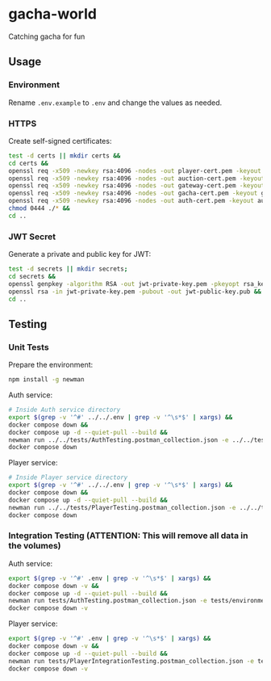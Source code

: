 # gacha-world

Catching gacha for fun

## Usage

### Environment

Rename `.env.example` to `.env` and change the values as needed.

### HTTPS

Create self-signed certificates:

```bash
test -d certs || mkdir certs &&
cd certs &&
openssl req -x509 -newkey rsa:4096 -nodes -out player-cert.pem -keyout player-key.pem -days 365 -subj "/" &&
openssl req -x509 -newkey rsa:4096 -nodes -out auction-cert.pem -keyout auction-key.pem -days 365 -subj "/" &&
openssl req -x509 -newkey rsa:4096 -nodes -out gateway-cert.pem -keyout gateway-key.pem -days 365 -subj "/" &&
openssl req -x509 -newkey rsa:4096 -nodes -out gacha-cert.pem -keyout gacha-key.pem -days 365 -subj "/" &&
openssl req -x509 -newkey rsa:4096 -nodes -out auth-cert.pem -keyout auth-key.pem -days 365 -subj "/" &&
chmod 0444 ./* &&
cd ..
```

### JWT Secret

Generate a private and public key for JWT:

```bash
test -d secrets || mkdir secrets;
cd secrets &&
openssl genpkey -algorithm RSA -out jwt-private-key.pem -pkeyopt rsa_keygen_bits:2048 &&
openssl rsa -in jwt-private-key.pem -pubout -out jwt-public-key.pub &&
cd ..
```

## Testing

### Unit Tests

Prepare the environment:

```bash
npm install -g newman
```

Auth service:

```bash
# Inside Auth service directory
export $(grep -v '^#' ../../.env | grep -v '^\s*$' | xargs) &&
docker compose down &&
docker compose up -d --quiet-pull --build &&
newman run ../../tests/AuthTesting.postman_collection.json -e ../../tests/environment.postman_globals.json --insecure &&
docker compose down
```

Player service:

```bash
# Inside Player service directory
export $(grep -v '^#' ../../.env | grep -v '^\s*$' | xargs) &&
docker compose down &&
docker compose up -d --quiet-pull --build &&
newman run ../../tests/PlayerTesting.postman_collection.json -e ../../tests/environment.postman_globals.json --insecure &&
docker compose down
```

### Integration Testing (ATTENTION: This will remove all data in the volumes)

Auth service:

```bash
export $(grep -v '^#' .env | grep -v '^\s*$' | xargs) &&
docker compose down -v &&
docker compose up -d --quiet-pull --build &&
newman run tests/AuthTesting.postman_collection.json -e tests/environment.postman_globals.json --insecure &&
docker compose down -v
```

Player service:

```bash
export $(grep -v '^#' .env | grep -v '^\s*$' | xargs) &&
docker compose down -v &&
docker compose up -d --quiet-pull --build &&
newman run tests/PlayerIntegrationTesting.postman_collection.json -e tests/environment.postman_globals.json --insecure &&
docker compose down -v
```
